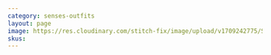 ```yaml
---
category: senses-outfits
layout: page
image: https://res.cloudinary.com/stitch-fix/image/upload/v1709242775/Style_studio/Styleshuffle/21-12-15_W_OF_V07_4139_2x3.jpg
skus:
---
```


